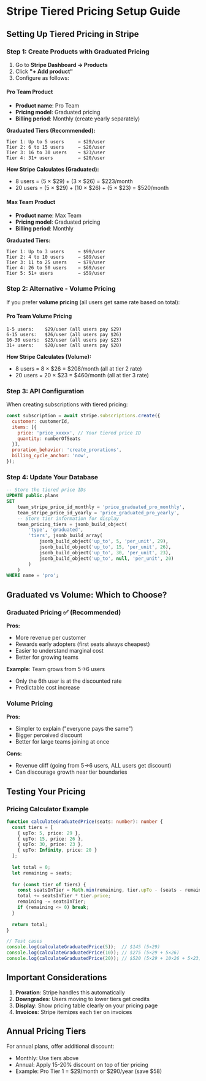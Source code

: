 # Stripe Tiered Pricing Setup Guide

## Setting Up Tiered Pricing in Stripe

### Step 1: Create Products with Graduated Pricing

1. Go to **Stripe Dashboard → Products**
2. Click **"+ Add product"**
3. Configure as follows:

#### Pro Team Product
- **Product name**: Pro Team
- **Pricing model**: Graduated pricing
- **Billing period**: Monthly (create yearly separately)

**Graduated Tiers (Recommended):**
```
Tier 1: Up to 5 users     → $29/user
Tier 2: 6 to 15 users     → $26/user  
Tier 3: 16 to 30 users    → $23/user
Tier 4: 31+ users         → $20/user
```

**How Stripe Calculates (Graduated):**
- 8 users = (5 × $29) + (3 × $26) = $223/month
- 20 users = (5 × $29) + (10 × $26) + (5 × $23) = $520/month

#### Max Team Product  
- **Product name**: Max Team
- **Pricing model**: Graduated pricing
- **Billing period**: Monthly

**Graduated Tiers:**
```
Tier 1: Up to 3 users     → $99/user
Tier 2: 4 to 10 users     → $89/user
Tier 3: 11 to 25 users    → $79/user
Tier 4: 26 to 50 users    → $69/user
Tier 5: 51+ users         → $59/user
```

### Step 2: Alternative - Volume Pricing

If you prefer **volume pricing** (all users get same rate based on total):

#### Pro Team Volume Pricing
```
1-5 users:    $29/user (all users pay $29)
6-15 users:   $26/user (all users pay $26)
16-30 users:  $23/user (all users pay $23)
31+ users:    $20/user (all users pay $20)
```

**How Stripe Calculates (Volume):**
- 8 users = 8 × $26 = $208/month (all at tier 2 rate)
- 20 users = 20 × $23 = $460/month (all at tier 3 rate)

### Step 3: API Configuration

When creating subscriptions with tiered pricing:

```javascript
const subscription = await stripe.subscriptions.create({
  customer: customerId,
  items: [{
    price: 'price_xxxxx', // Your tiered price ID
    quantity: numberOfSeats
  }],
  proration_behavior: 'create_prorations',
  billing_cycle_anchor: 'now',
});
```

### Step 4: Update Your Database

```sql
-- Store the tiered price IDs
UPDATE public.plans 
SET 
    team_stripe_price_id_monthly = 'price_graduated_pro_monthly',
    team_stripe_price_id_yearly = 'price_graduated_pro_yearly',
    -- Store tier information for display
    team_pricing_tiers = jsonb_build_object(
        'type', 'graduated',
        'tiers', jsonb_build_array(
            jsonb_build_object('up_to', 5, 'per_unit', 29),
            jsonb_build_object('up_to', 15, 'per_unit', 26),
            jsonb_build_object('up_to', 30, 'per_unit', 23),
            jsonb_build_object('up_to', null, 'per_unit', 20)
        )
    )
WHERE name = 'pro';
```

## Graduated vs Volume: Which to Choose?

### Graduated Pricing ✅ (Recommended)
**Pros:**
- More revenue per customer
- Rewards early adopters (first seats always cheapest)
- Easier to understand marginal cost
- Better for growing teams

**Example**: Team grows from 5→6 users
- Only the 6th user is at the discounted rate
- Predictable cost increase

### Volume Pricing
**Pros:**
- Simpler to explain ("everyone pays the same")
- Bigger perceived discount
- Better for large teams joining at once

**Cons:**
- Revenue cliff (going from 5→6 users, ALL users get discount)
- Can discourage growth near tier boundaries

## Testing Your Pricing

### Pricing Calculator Example

```typescript
function calculateGraduatedPrice(seats: number): number {
  const tiers = [
    { upTo: 5, price: 29 },
    { upTo: 15, price: 26 },
    { upTo: 30, price: 23 },
    { upTo: Infinity, price: 20 }
  ];
  
  let total = 0;
  let remaining = seats;
  
  for (const tier of tiers) {
    const seatsInTier = Math.min(remaining, tier.upTo - (seats - remaining));
    total += seatsInTier * tier.price;
    remaining -= seatsInTier;
    if (remaining <= 0) break;
  }
  
  return total;
}

// Test cases
console.log(calculateGraduatedPrice(5));  // $145 (5×29)
console.log(calculateGraduatedPrice(10)); // $275 (5×29 + 5×26)
console.log(calculateGraduatedPrice(20)); // $520 (5×29 + 10×26 + 5×23)
```

## Important Considerations

1. **Proration**: Stripe handles this automatically
2. **Downgrades**: Users moving to lower tiers get credits
3. **Display**: Show pricing table clearly on your pricing page
4. **Invoices**: Stripe itemizes each tier on invoices

## Annual Pricing Tiers

For annual plans, offer additional discount:
- Monthly: Use tiers above
- Annual: Apply 15-20% discount on top of tier pricing
- Example: Pro Tier 1 = $29/month or $290/year (save $58)